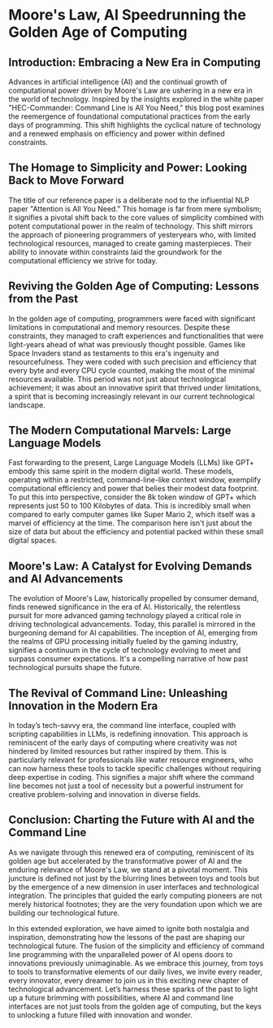 # Moore's Law, AI Speedrunning the Golden Age of Computing
## Introduction: Embracing a New Era in Computing

Advances in artificial intelligence (AI) and the continual growth of computational power driven by Moore's Law are ushering in a new era in the world of technology.  Inspired by the insights explored in the white paper "HEC-Commander: Command Line is All You Need," this blog post examines the reemergence of foundational computational practices from the early days of programming.   This shift highlights the cyclical nature of technology and a renewed emphasis on efficiency and power within defined constraints.

## The Homage to Simplicity and Power: Looking Back to Move Forward

The title of our reference paper is a deliberate nod to the influential NLP paper "Attention is All You Need." This homage is far from mere symbolism; it signifies a pivotal shift back to the core values of simplicity combined with potent computational power in the realm of technology. This shift mirrors the approach of pioneering programmers of yesteryears who, with limited technological resources, managed to create gaming masterpieces. Their ability to innovate within constraints laid the groundwork for the computational efficiency we strive for today.

## Reviving the Golden Age of Computing: Lessons from the Past

In the golden age of computing, programmers were faced with significant limitations in computational and memory resources. Despite these constraints, they managed to craft experiences and functionalities that were light-years ahead of what was previously thought possible. Games like Space Invaders stand as testaments to this era's ingenuity and resourcefulness. They were coded with such precision and efficiency that every byte and every CPU cycle counted, making the most of the minimal resources available. This period was not just about technological achievement; it was about an innovative spirit that thrived under limitations, a spirit that is becoming increasingly relevant in our current technological landscape.

## The Modern Computational Marvels: Large Language Models

Fast forwarding to the present, Large Language Models (LLMs) like GPT+ embody this same spirit in the modern digital world. These models, operating within a restricted, command-line-like context window, exemplify computational efficiency and power that belies their modest data footprint. To put this into perspective, consider the 8k token window of GPT+ which represents just 50 to 100 Kilobytes of data. This is incredibly small when compared to early computer games like Super Mario 2, which itself was a marvel of efficiency at the time. The comparison here isn't just about the size of data but about the efficiency and potential packed within these small digital spaces.

## Moore's Law: A Catalyst for Evolving Demands and AI Advancements

The evolution of Moore's Law, historically propelled by consumer demand, finds renewed significance in the era of AI. Historically, the relentless pursuit for more advanced gaming technology played a critical role in driving technological advancements. Today, this parallel is mirrored in the burgeoning demand for AI capabilities. The inception of AI, emerging from the realms of GPU processing initially fueled by the gaming industry, signifies a continuum in the cycle of technology evolving to meet and surpass consumer expectations. It's a compelling narrative of how past technological pursuits shape the future.

## The Revival of Command Line: Unleashing Innovation in the Modern Era

In today’s tech-savvy era, the command line interface, coupled with scripting capabilities in LLMs, is redefining innovation. This approach is reminiscent of the early days of computing where creativity was not hindered by limited resources but rather inspired by them. This is particularly relevant for professionals like water resource engineers, who can now harness these tools to tackle specific challenges without requiring deep expertise in coding. This signifies a major shift where the command line becomes not just a tool of necessity but a powerful instrument for creative problem-solving and innovation in diverse fields.

## Conclusion: Charting the Future with AI and the Command Line

As we navigate through this renewed era of computing, reminiscent of its golden age but accelerated by the transformative power of AI and the enduring relevance of Moore's Law, we stand at a pivotal moment. This juncture is defined not just by the blurring lines between toys and tools but by the emergence of a new dimension in user interfaces and technological integration. The principles that guided the early computing pioneers are not merely historical footnotes; they are the very foundation upon which we are building our technological future.

In this extended exploration, we have aimed to ignite both nostalgia and inspiration, demonstrating how the lessons of the past are shaping our technological future. The fusion of the simplicity and efficiency of command line programming with the unparalleled power of AI opens doors to innovations previously unimaginable. As we embrace this journey, from toys to tools to transformative elements of our daily lives, we invite every reader, every innovator, every dreamer to join us in this exciting new chapter of technological advancement. Let’s harness these sparks of the past to light up a future brimming with possibilities, where AI and command line interfaces are not just tools from the golden age of computing, but the keys to unlocking a future filled with innovation and wonder.

